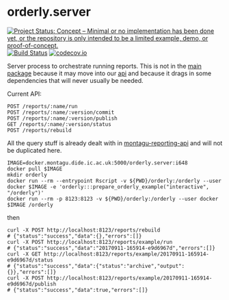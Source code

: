 # orderly.server

[![Project Status: Concept – Minimal or no implementation has been done yet, or the repository is only intended to be a limited example, demo, or proof-of-concept.](http://www.repostatus.org/badges/latest/concept.svg)](http://www.repostatus.org/#concept)
[![Build Status](https://travis-ci.org/vimc/orderly.server.svg?branch=master)](https://travis-ci.org/vimc/orderly.server)
[![codecov.io](https://codecov.io/github/vimc/orderly.server/coverage.svg?branch=master)](https://codecov.io/github/vimc/orderly.server?branch=master)

Server process to orchestrate running reports.  This is not in the [main package](https://github.com/vimc/orderly) because it may move into our [api](https://github.com/vimc/montagu-reporting-api) and because it drags in some dependencies that will never usually be needed.

Current API:

```
POST /reports/:name/run
POST /reports/:name/:version/commit
POST /reports/:name/:version/publish
GET /reports/:name/:version/status
POST /reports/rebuild
```

All the query stuff is already dealt with in [montagu-reporting-api](https://github.com/vimc/montagu-reporting-api) and will not be duplicated here.

```
IMAGE=docker.montagu.dide.ic.ac.uk:5000/orderly.server:i648
docker pull $IMAGE
mkdir orderly
docker run --rm --entrypoint Rscript -v ${PWD}/orderly:/orderly --user docker $IMAGE -e 'orderly:::prepare_orderly_example("interactive", "/orderly")'
docker run --rm -p 8123:8123 -v ${PWD}/orderly:/orderly --user docker $IMAGE /orderly
```

then

```
curl -X POST http://localhost:8123/reports/rebuild
# {"status":"success","data":{},"errors":[]}
curl -X POST http://localhost:8123/reports/example/run
# {"status":"success","data":"20170911-165914-e9d6967d","errors":[]}
curl -X GET http://localhost:8123/reports/example/20170911-165914-e9d6967d/status
# {"status":"success","data":{"status":"archive","output":{}},"errors":[]}
curl -X POST http://localhost:8123/reports/example/20170911-165914-e9d6967d/publish
# {"status":"success","data":true,"errors":[]}
```
